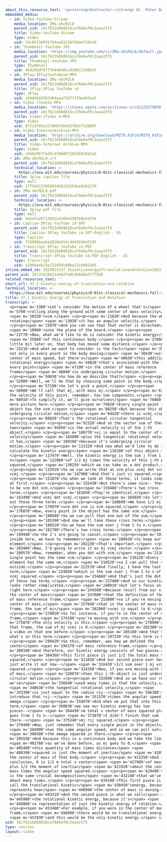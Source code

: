 ```yaml
---
about_this_resource_text: '<p><strong>Instructor:</strong> Dr. Peter Dourmashkin</p>'
embedded_media:
  - id: Video-YouTube-Stream
    media_location: ZMa-xKcM2L8
    parent_uid: 16cf621b868816ca78e6af0c2aaa23f5
    title: Video-YouTube-Stream
    type: Video
    uid: fdc65738955744ead3228f29a4729a39
  - id: Thumbnail-YouTube-JPG
    media_location: 'https://img.youtube.com/vi/ZMa-xKcM2L8/default.jpg'
    parent_uid: 16cf621b868816ca78e6af0c2aaa23f5
    title: Thumbnail-YouTube-JPG
    type: Thumbnail
    uid: 4b4265df6ff7b44690ce9289121985e5
  - id: 3Play-3PlayYouTubeid-MP4
    media_location: ZMa-xKcM2L8
    parent_uid: 16cf621b868816ca78e6af0c2aaa23f5
    title: 3Play-3Play YouTube id
    type: 3Play
    uid: c8404bb5362964aaaf10771f9ed65e45
  - id: Video-iTunesU-MP4
    media_location: 'https://itunes.apple.com/us/itunes-u/id1223579658'
    parent_uid: 16cf621b868816ca78e6af0c2aaa23f5
    title: Video-iTunes U-MP4
    type: Video
    uid: 8721d785e2218bbf1b42378a1f11608f
  - id: Video-InternetArchive-MP4
    media_location: 'https://archive.org/download/MIT8.01F16/MIT8_01F16_L35v06_360p.mp4'
    parent_uid: 16cf621b868816ca78e6af0c2aaa23f5
    title: Video-Internet Archive-MP4
    type: Video
    uid: cbbbe957fad5cdf8b00710165019e2a3
  - id: ZMa-xKcM2L8.srt
    parent_uid: 16cf621b868816ca78e6af0c2aaa23f5
    technical_location: >-
      https://ocw.mit.edu/courses/physics/8-01sc-classical-mechanics-fall-2016/week-12-rotations-and-translation-rolling/37.1-kinetic-energy-of-translation-and-rotation/37.1-kinetic-energy-of-translation-and-rotation/ZMa-xKcM2L8.srt
    title: 3play caption file
    type: null
    uid: 17f34d223956834bb22d163eed191270
  - id: ZMa-xKcM2L8.pdf
    parent_uid: 16cf621b868816ca78e6af0c2aaa23f5
    technical_location: >-
      https://ocw.mit.edu/courses/physics/8-01sc-classical-mechanics-fall-2016/week-12-rotations-and-translation-rolling/37.1-kinetic-energy-of-translation-and-rotation/37.1-kinetic-energy-of-translation-and-rotation/ZMa-xKcM2L8.pdf
    title: 3play pdf file
    type: null
    uid: babafa20713b91b3269e5587b8e5d744
  - id: Caption-3Play YouTube id-SRT
    parent_uid: 16cf621b868816ca78e6af0c2aaa23f5
    title: Caption-3Play YouTube id-SRT-English - US
    type: Caption
    uid: 715890beaba2028a554c4942b94d2195
  - id: Transcript-3Play YouTube id-PDF
    parent_uid: 16cf621b868816ca78e6af0c2aaa23f5
    title: Transcript-3Play YouTube id-PDF-English - US
    type: Transcript
    uid: a18b6eeb23a713d50c00ba12c6485165
inline_embed_id: 2923015137.1kineticenergyoftranslationandrotation36531822
parent_uid: 34137618411d4427e914e646a3f7f568
related_resources_text: ''
short_url: 37.1-kinetic-energy-of-translation-and-rotation
technical_location: >-
  https://ocw.mit.edu/courses/physics/8-01sc-classical-mechanics-fall-2016/week-12-rotations-and-translation-rolling/37.1-kinetic-energy-of-translation-and-rotation/37.1-kinetic-energy-of-translation-and-rotation
title: 37.1 Kinetic Energy of Translation and Rotation
transcript: >-
  <p><span m='3360'>Let's consider the motion of a wheel that's</span> <span
  m='5760'>rolling along the ground with some center of mass velocity</span>
  <span m='10320'>vcm.</span> </p><p><span m='11820'>And because the wheel is
  rotating</span> <span m='13830'>it has an angular velocity.</span>
  </p><p><span m='15970'>And you can see that that vector is directed</span>
  <span m='18960'>into the plane of the board.</span> </p><p><span
  m='22770'>Now, what we'd like to do is consider the kinetic energy</span>
  <span m='25860'>of this continuous body.</span> </p><p><span m='27660'>A
  little bit later on, that body has moved some distance.</span> </p><p><span
  m='33210'>And what we want to consider is the fact</span> <span m='35880'>that
  not only is every point in the body moving</span> <span m='38430'>with the
  center of mass speed, but there's</span> <span m='40650'>this additional
  rotational energy</span> <span m='44820'>that's associated with the fact that
  every point</span> <span m='47190'>in the center of mass reference
  frame</span> <span m='48840'>is undergoing circular motion.</span>
  </p><p><span m='50650'>So how do we describe that?</span> </p><p><span
  m='52900'>Well, we'll do that by choosing some point in the body.</span>
  </p><p><span m='57190'>So let's pick a point.</span> </p><p><span
  m='58900'>We'll call that mj, with mass mj.</span> </p><p><span m='63090'>And
  the velocity of this point, remember, has two components.</span> </p><p><span
  m='68910'>To simplify it, we'll give ourselves</span> <span m='70860'>a little
  more picture here.</span> </p><p><span m='74820'>Every single point in the
  object has the vcm.</span> </p><p><span m='80250'>But because this object is
  undergoing circular motion,</span> <span m='84420'>there is vcmj.</span>
  </p><p><span m='88020'>That's the rotational circular tangential
  velocity.</span> </p><p><span m='92320'>And so the vector sum of these
  two</span> <span m='94950'>is the actual velocity vj of the j-th
  object.</span> </p><p><span m='100770'>vj is equal to the center of mass
  velocity</span> <span m='105090'>plus the tangential rotational velocity that
  it has,</span> <span m='109289'>because it's undergoing circular
  motion.</span> </p><p><span m='113220'>And now what we'd like to do is
  calculate the kinetic energy</span> <span m='116280'>of this object.</span>
  </p><p><span m='117479'>Well, the kinetic energy is the sum j from 1 to
  n</span> <span m='122880'>of 1/2 mj times the velocity of this j-th particle
  squared,</span> <span m='130259'>which we can take as a dot product.</span>
  </p><p><span m='132910'>So we can write that as vcm plus vcmj dot vcm plus
  vcmj.</span> </p><p><span m='147900'>And that's just vj squared.</span>
  </p><p><span m='151870'>So when we look at these terms, it looks complicated
  at first.</span> </p><p><span m='155430'>But there's some nice-- there's going
  to be vcm dot vcm.</span> </p><p><span m='159480'>There's two cross
  terms.</span> </p><p><span m='161050'>They're identical.</span> </p><p><span
  m='162490'>And vcmj dot vcmj.</span> </p><p><span m='165030'>So let's write
  out those three terms.</span> </p><p><span m='168690'>We have 1/2 mj.</span>
  </p><p><span m='170970'>vcm dot vcm is vcm squared.</span> </p><p><span
  m='176070'>Now, every point in the object has the same vcm.</span>
  </p><p><span m='180840'>So we can pull that one out of the sum.</span>
  </p><p><span m='185300'>And now we'll take these cross terms.</span>
  </p><p><span m='188520'>So we have the sum over j from 1 to n.</span>
  </p><p><span m='192780'>There's two cross terms.</span> </p><p><span
  m='194940'>So the 2's are going to cancel.</span> </p><p><span m='197100'>And
  inside here, we have to remember</span> <span m='200430'>to keep our mass
  element.</span> </p><p><span m='202230'>That's important.</span> </p><p><span
  m='203460'>Now, I'm going to write it as mj vcmj vector.</span> </p><p><span
  m='209579'>Now, remember, when you dot with vcm,</span> <span m='213060'>every
  single point has the same vcm.</span> </p><p><span m='216120'>Every j-th
  element has the same vm,</span> <span m='218520'>so I can pull that vcm
  outside.</span> </p><p><span m='222570'>And finally, I have the last
  term,</span> <span m='224650'>which is the sum over j from 1 to n of 1/2 mj
  vcmj squared.</span> </p><p><span m='234660'>And that's just the dot product
  of those two terms.</span> </p><p><span m='237480'>And so our kinetic energy
  looks rather complicated,</span> <span m='240810'>but let's focus on this term
  right here.</span> </p><p><span m='244380'>Because recall from our video on
  the center of mass</span> <span m='247800'>that the definition of the center
  of mass reference frame,</span> <span m='253000'>so if you're moving in the
  center of mass,</span> <span m='257040'>that in the center of mass reference
  frame, the sum of mj</span> <span m='262960'>vcmj is equal to 0.</span>
  </p><p><span m='270020'>So for instance, if you're in the center of mass
  frame,</span> <span m='274190'>you're moving with vcm.</span> </p><p><span
  m='275870'>The only velocity is this.</span> </p><p><span m='278090'>And in
  that frame, the sum of mj vcmj is 0.</span> </p><p><span m='282380'>And we did
  a video on that one before.</span> </p><p><span m='285180'>And that's exactly
  what's in this term.</span> </p><p><span m='287250'>So this term is 0.</span>
  </p><p><span m='290420'>So this, remember, was how we defined the
  center</span> <span m='294170'>of mass reference frame.</span> </p><p><span
  m='300340'>And therefore, our kinetic energy consists of two pieces.</span>
  </p><p><span m='304360'>This first piece is just 1/2 the total mass times vcm
  squared.</span> </p><p><span m='311650'>And our second piece over here, we'll
  just write it out now--</span> <span m='316430'>1/2 sum over j mj vcmj
  squared.</span> </p><p><span m='324350'>Now, if you are moving with the center
  of mass,</span> <span m='328070'>then this j-th object is just undergoing
  circular motion.</span> </p><p><span m='332690'>And so we have our result that
  we've</span> <span m='336640'>used many times is that the velocity,</span>
  <span m='340630'>the tangential rotational velocity,</span> <span
  m='343300'>is just equal to the radius rsj--</span> <span m='346380'>so let's
  introduce that rsj--</span> <span m='351570'>times the angular speed
  omega.</span> </p><p><span m='358470'>And when we put that into this
  term,</span> <span m='360630'>we see our kinetic energy has two
  pieces--</span> <span m='364450'>m total v center of mass squared plus 1/2 j
  goes from 1 to n--</span> <span m='372870'>I didn't finish that sum
  there--</span> <span m='375340'>mj rsj squared.</span> </p><p><span
  m='379480'>Now, just remember that every single point in the object</span>
  <span m='384900'>has the same angular speed, and so we can pull out</span>
  <span m='390300'>the omega squared in there.</span> </p><p><span
  m='395550'>And because this is a continuous body and we take the limit,</span>
  <span m='401760'>as we've done before, as mj goes to 0,</span> <span
  m='405480'>this quantity of mass times distance</span> <span
  m='408390'>squared is just the moment of inertia</span> <span m='410760'>about
  the center of mass of that body.</span> </p><p><span m='413250'>And in
  conclusion, K is 1/2 m total v center</span> <span m='417909'>of mass squared
  plus 1/2 the moment of inertia</span> <span m='421920'>about the center of
  mass times the angular speed squared.</span> </p><p><span m='429490'>Now, this
  is the same crucial decomposition</span> <span m='432240'>that we've talked
  about many times.</span> </p><p><span m='434190'>This first piece is what we
  call the translational kinetic</span> <span m='438450'>energy, because it just
  represents how</span> <span m='440940'>the center of mass is moving.</span>
  </p><p><span m='443310'>And the second piece is what we call</span> <span
  m='445980'>the rotational kinetic energy, because it's</span> <span
  m='448860'>a representation of just the kinetic energy of rotation.</span>
  </p><p><span m='453480'>For example, if you were in the center of mass
  frame,</span> <span m='456090'>there would be no translational energy,</span>
  <span m='457830'>and this would be the only kinetic energy.</span> </p><p></p>
uid: 16cf621b868816ca78e6af0c2aaa23f5
type: courses
layout: video
---
```

